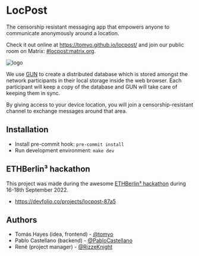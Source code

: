 # LocPost

The censorship resistant messaging app that empowers anyone to communicate anonymously around a location.

Check it out online at https://tomyo.github.io/locpost/ and join our public room on Matrix: [#locpost:matrix.org](https://matrix.to/#/#locpost:matrix.org).

![logo](images/search-location-100x100.png)

We use [GUN](https://gun.eco/) to create a distributed database which is stored amongst the network participants in their local storage inside the web browser.
Each participant will keep a copy of the database and GUN will take care of keeping them in sync.

By giving access to your device location, you will join a censorship-resistant channel to exchange messages around that area.

## Installation

* Install pre-commit hook: `pre-commit install`
* Run development environment: `make dev`

## ETHBerlin³ hackathon

This project was made during the awesome [ETHBerlin³ hackathon](https://ethberlin.ooo/) during 16-18th September 2022.

* https://devfolio.co/projects/locpost-87a5

## Authors

* Tomás Hayes (idea, frontend) - [@tomyo](https://github.com/tomyo)
* Pablo Castellano (backend) - [@PabloCastellano](https://github.com/PabloCastellano)
* René (project manager) - [@RizzeKnight](https://github.com/RizzeKnight)
